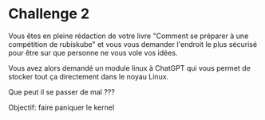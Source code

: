 # Challenge 2

Vous êtes en pleine rédaction de votre livre "Comment se préparer à une compétition de rubiskube" et vous vous demander l'endroit le plus sécurisé pour être sur que personne ne vous vole vos idées.

Vous avez alors demandé un module linux à ChatGPT qui vous permet de stocker tout ça directement dans le noyau Linux.  

Que peut il se passer de mal ???

Objectif: faire paniquer le kernel